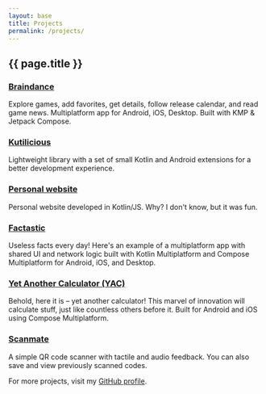 ```yaml
---
layout: base
title: Projects
permalink: /projects/
---
```


<h2 class="post-list-heading">{{ page.title }}</h2>

### <a href="https://github.com/vladleesi/braindance-app" target="_blank">Braindance</a>

Explore games, add favorites, get details, follow release calendar, and read game news. Multiplatform app for Android,
iOS, Desktop. Built with KMP & Jetpack Compose.

### <a href="https://github.com/vladleesi/kutilicious" target="_blank">Kutilicious</a>

Lightweight library with a set of small Kotlin and Android extensions for a better development experience.

### <a href="https://github.com/vladleesi/kotlin-js" target="_blank">Personal website</a>

Personal website developed in Kotlin/JS. Why? I don't know, but it was fun.

### <a href="https://github.com/vladleesi/factastic" target="_blank">Factastic</a>

Useless facts every day! Here's an example of a multiplatform app with shared UI and network logic built with Kotlin
Multiplatform and Compose Multiplatform for Android, iOS, and Desktop.

### <a href="https://github.com/vladleesi/yet-another-calculator" target="_blank">Yet Another Calculator (YAC)</a>

Behold, here it is – yet another calculator! This marvel of innovation will calculate stuff, just like countless others
before it. Built for Android and iOS using Compose Multiplatform.

### <a href="https://github.com/vladleesi/scanmate" target="_blank">Scanmate</a>

A simple QR code scanner with tactile and audio feedback. You can also save and view previously scanned codes.

For more projects, visit my <a href="https://github.com/vladleesi" target="_blank">GitHub profile</a>.